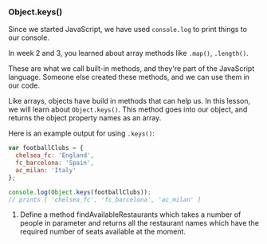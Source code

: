 ### Object.keys()

Since we started JavaScript, we have used `console.log` to print things to our console.

In week 2 and 3, you learned about array methods like `.map()`, `.length()`.

These are what we call built-in methods, and they're part of the JavaScript language. Someone else created these methods, and we can use them in our code.

Like arrays, objects have build in methods that can help us. In this lesson, we will learn about `Object.keys()`. This method goes into our object, and returns the object property names as an array.

Here is an example output for using `.keys()`:

```js
var footballClubs = {
  chelsea_fc: 'England',
  fc_barcelona: 'Spain',
  ac_milan: 'Italy'
};

console.log(Object.keys(footballClubs));
// prints [ 'chelsea_fc', 'fc_barcelona', 'ac_milan' ]
```




1) Define a method findAvailableRestaurants which takes a number of people in parameter and returns 
all the restaurant names which have the required number of seats available at the moment.
